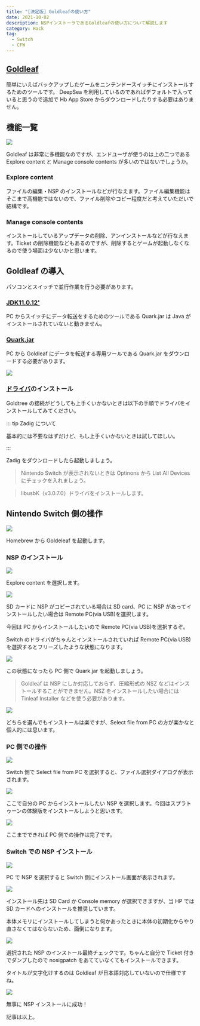 ```yaml
---
title: "[決定版] Goldleafの使い方"
date: 2021-10-02
description: NSPインストーラであるGoldleafの使い方について解説します
category: Hack
tag:
  - Switch
  - CFW
---
```


## [Goldleaf](https://github.com/XorTroll/Goldleaf/releases)

簡単にいえばバックアップしたゲームをニンテンドースイッチにインストールするためのツールです。 DeepSea を利用しているのであればデフォルトで入っていると思うので追加で Hb App Store からダウンロードしたりする必要はありません。



## 機能一覧

![](https://pbs.twimg.com/media/EZ3naBOXYAEnet6?format=jpg&name=large)

Goldleaf は非常に多機能なのですが、エンドユーザが使うのは上の二つである Explore content と Manage console contents が多いのではないでしょうか。

### Explore content

ファイルの編集・NSP のインストールなどが行なえます。ファイル編集機能はそこまで高機能ではないので、ファイル削除やコピー程度だと考えていただいで結構です。

### Manage console contents

インストールしているアップデータの削除、アンインストールなどが行なえます。Ticket の削除機能などもあるのですが、削除するとゲームが起動しなくなるので使う場面は少ないかと思います。

## Goldleaf の導入

パソコンとスイッチで並行作業を行う必要があります。

### [JDK11.0.12'](https://download.oracle.com/otn/java/jdk/11.0.12+8/f411702ca7704a54a79ead0c2e0942a3/jdk-11.0.12_windows-x64_bin.exe)

PC からスイッチにデータ転送をするためのツールである Quark.jar は Java がインストールされていないと動きません。

### [Quark.jar](https://github.com/XorTroll/Goldleaf/releases)

PC から Goldleaf にデータを転送する専用ツールである Quark.jar をダウンロードする必要があります。

![](https://pbs.twimg.com/media/EZ3R8_VWkAAXEcV?format=jpg&name=large)

### [ドライバ](https://zadig.akeo.ie/)のインストール

Goldtree の接続がどうしても上手くいかないときは以下の手順でドライバをインストールしてみてください。

::: tip Zadig について

基本的には不要なはずだけど、もし上手くいかないときは試してほしい。

:::

Zadig をダウンロードしたら起動しましょう。

> Nintendo Switch が表示されないときは Optinons から List All Devices にチェックを入れましょう。

> libusbK（v3.0.7.0）ドライバをインストールします。

## Nintendo Switch 側の操作

![](https://pbs.twimg.com/media/EZ3TNHLWoAYbyLH?format=jpg&name=large)

Homebrew から Goldeleaf を起動します。

### NSP のインストール

![](https://pbs.twimg.com/media/EZ3TQBqWAAAQKzG?format=jpg&name=large)

Explore content を選択します。

![](https://pbs.twimg.com/media/EZ3TQmBXkAUUoo9?format=jpg&name=large)

SD カードに NSP がコピーされている場合は SD card、PC に NSP があってインストールしたい場合は Remote PC(via USB)を選択します。

今回は PC からインストールしたいので Remote PC(via USB)を選択するぞ。

Switch のドライバがちゃんとインストールされていれば Remote PC(via USB)を選択するとフリーズしたような状態になります。

![](https://pbs.twimg.com/media/EZ3kkMqX0AA9L_l?format=jpg&name=large)

この状態になったら PC 側で Quark.jar を起動しましょう。

> Goldleaf は NSP にしか対応しておらず、圧縮形式の NSZ などはインストールすることができません。NSZ をインストールしたい場合には Tinleaf Installer などを使う必要があります。

![](https://pbs.twimg.com/media/EZ3kke4X0AIim8v?format=jpg&name=large)

どちらを選んでもインストールは楽ですが、Select file from PC の方が楽かなと個人的には思います。

### PC 側での操作

![](https://pbs.twimg.com/media/EZ3VUHhWkAAYaP1?format=jpg&name=large)

Switch 側で Select file from PC を選択すると、ファイル選択ダイアログが表示されます。

![](https://pbs.twimg.com/media/EZ3Va9QWsAAMbFJ?format=jpg&name=large)

ここで自分の PC からインストールしたい NSP を選択します。今回はスプラトゥーンの体験版をインストールしようと思います。

![](https://pbs.twimg.com/media/EZ3hWu5X0AAPky8?format=png&name=large)

ここまでできれば PC 側での操作は完了です。

### Switch での NSP インストール

![](https://pbs.twimg.com/media/EZ3knEuXQAIc_Ik?format=jpg&name=large)

PC で NSP を選択すると Switch 側にインストール画面が表示されます。

![](https://pbs.twimg.com/media/EZ3knlAX0Ak-wze?format=jpg&name=large)

インストール先は SD Card か Console memory が選択できますが、当 HP では SD カードへのインストールを推奨しています。

本体メモリにインストールしてしまうと何かあったときに本体の初期化からやり直さなくてはならないため、面倒になります。

![](https://pbs.twimg.com/media/EZ3koqXXkAAtYBL?format=jpg&name=large)

選択された NSP のインストール最終チェックです。ちゃんと自分で Ticket 付きでダンプしたので nosigpatch をあてていなくてもインストールできます。

タイトルが文字化けするのは Goldleaf が日本語対応していないので仕様ですね。

![](https://pbs.twimg.com/media/EZ3m2huX0AAg5pc?format=jpg&name=large)

無事に NSP インストールに成功！

記事は以上。


